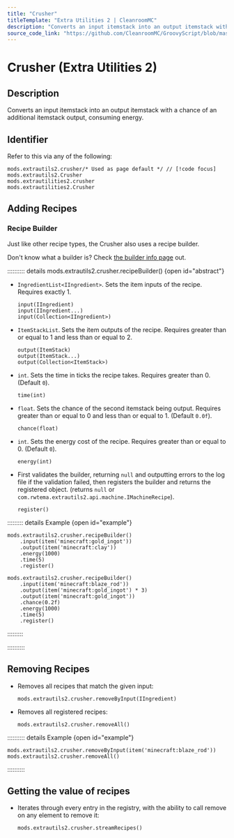 ```yaml
---
title: "Crusher"
titleTemplate: "Extra Utilities 2 | CleanroomMC"
description: "Converts an input itemstack into an output itemstack with a chance of an additional itemstack output, consuming energy."
source_code_link: "https://github.com/CleanroomMC/GroovyScript/blob/master/src/main/java/com/cleanroommc/groovyscript/compat/mods/extrautils2/Crusher.java"
---
```


# Crusher (Extra Utilities 2)

## Description

Converts an input itemstack into an output itemstack with a chance of an additional itemstack output, consuming energy.

## Identifier

Refer to this via any of the following:

```groovy:no-line-numbers {1}
mods.extrautils2.crusher/* Used as page default */ // [!code focus]
mods.extrautils2.Crusher
mods.extrautilities2.crusher
mods.extrautilities2.Crusher
```


## Adding Recipes

### Recipe Builder

Just like other recipe types, the Crusher also uses a recipe builder.

Don't know what a builder is? Check [the builder info page](../../getting_started/builder.md) out.

:::::::::: details mods.extrautils2.crusher.recipeBuilder() {open id="abstract"}
- `IngredientList<IIngredient>`. Sets the item inputs of the recipe. Requires exactly 1.

    ```groovy:no-line-numbers
    input(IIngredient)
    input(IIngredient...)
    input(Collection<IIngredient>)
    ```

- `ItemStackList`. Sets the item outputs of the recipe. Requires greater than or equal to 1 and less than or equal to 2.

    ```groovy:no-line-numbers
    output(ItemStack)
    output(ItemStack...)
    output(Collection<ItemStack>)
    ```

- `int`. Sets the time in ticks the recipe takes. Requires greater than 0. (Default `0`).

    ```groovy:no-line-numbers
    time(int)
    ```

- `float`. Sets the chance of the second itemstack being output. Requires greater than or equal to 0 and less than or equal to 1. (Default `0.0f`).

    ```groovy:no-line-numbers
    chance(float)
    ```

- `int`. Sets the energy cost of the recipe. Requires greater than or equal to 0. (Default `0`).

    ```groovy:no-line-numbers
    energy(int)
    ```

- First validates the builder, returning `null` and outputting errors to the log file if the validation failed, then registers the builder and returns the registered object. (returns `null` or `com.rwtema.extrautils2.api.machine.IMachineRecipe`).

    ```groovy:no-line-numbers
    register()
    ```

::::::::: details Example {open id="example"}
```groovy:no-line-numbers
mods.extrautils2.crusher.recipeBuilder()
    .input(item('minecraft:gold_ingot'))
    .output(item('minecraft:clay'))
    .energy(1000)
    .time(5)
    .register()

mods.extrautils2.crusher.recipeBuilder()
    .input(item('minecraft:blaze_rod'))
    .output(item('minecraft:gold_ingot') * 3)
    .output(item('minecraft:gold_ingot'))
    .chance(0.2f)
    .energy(1000)
    .time(5)
    .register()
```

:::::::::

::::::::::

## Removing Recipes

- Removes all recipes that match the given input:

    ```groovy:no-line-numbers
    mods.extrautils2.crusher.removeByInput(IIngredient)
    ```

- Removes all registered recipes:

    ```groovy:no-line-numbers
    mods.extrautils2.crusher.removeAll()
    ```

:::::::::: details Example {open id="example"}
```groovy:no-line-numbers
mods.extrautils2.crusher.removeByInput(item('minecraft:blaze_rod'))
mods.extrautils2.crusher.removeAll()
```

::::::::::

## Getting the value of recipes

- Iterates through every entry in the registry, with the ability to call remove on any element to remove it:

    ```groovy:no-line-numbers
    mods.extrautils2.crusher.streamRecipes()
    ```
